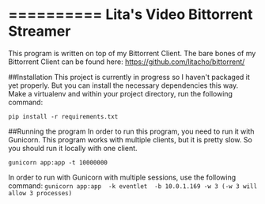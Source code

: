 ==========
Lita's Video Bittorrent Streamer
==========
This program is written on top of my Bittorrent Client. The bare bones of my 
Bittorrent Client can be found here: https://github.com/litacho/bittorrent/

##Installation
This project is currently in progress so I haven't packaged it yet properly.
But you can install the necessary dependencies this way. Make a virtualenv and
within your project directory, run the following command:

`pip install -r requirements.txt`

##Running the program
In order to run this program, you need to run it with Gunicorn. This program works with multiple clients, but it is pretty slow. So you should run it locally with one client.

`gunicorn app:app -t 10000000`

In order to run with Gunicorn with multiple sessions, use the following command:
`gunicorn app:app  -k eventlet  -b 10.0.1.169 -w 3 (-w 3 will allow 3 processes)`
